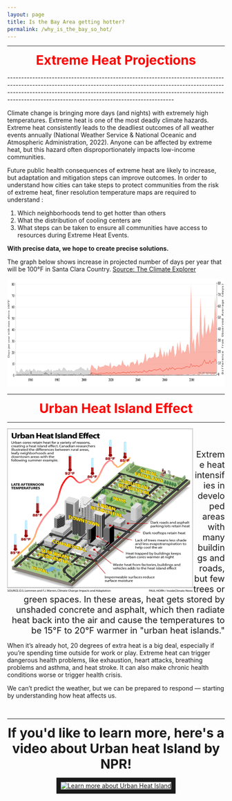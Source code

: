 ```yaml
---
layout: page
title: Is the Bay Area getting hotter?
permalink: /why_is_the_bay_so_hot/
---
```


------------------------------------------------------------------------------------------------------------------------------------------------------------------------------------------------------------------------------------------------------------------------------------------------------
<p align="center">
<span style="color:red;font-weight:700;font-size:30px"> Extreme Heat Projections </span>
</p>
------------------------------------------------------------------------------------------------------------------------------------------------------------------------------------------------------------------------------------------------------------------------------------------------------

Climate change is bringing more days (and nights) with extremely high temperatures. Extreme heat is one of the most deadly climate hazards. Extreme heat consistently leads to the deadliest outcomes of all weather events annually (National Weather Service & National Oceanic and Atmospheric Administration, 2022). Anyone can be affected by extreme heat, but this hazard often disproportionately impacts low-income communities.

Future public health consequences of extreme heat are likely to increase, but adaptation and mitigation steps can improve outcomes. In order to understand how cities can take steps to protect communities from the risk of extreme heat, finer resolution temperature maps are required to understand : 
<ol>
  <li>Which neighborhoods tend to get hotter than others</li>
  <li>What the distribution of cooling centers are</li>
  <li>What steps can be taken to ensure all communities have access to resources during Extreme Heat Events. </li>
</ol> 

**With precise data, we hope to create precise solutions.**

The graph below shows increase in projected number of days per year that will be 100°F in Santa Clara Country. <bold>[Source: The Climate Explorer](https://crt-climate-explorer.nemac.org/climate_graphs/?city=East+Palo+Alto%2C+CA&county=San%2BMateo%2BCounty&area-id=06081&fips=06081&zoom=7&lat=37.4688273&lon=-122.1410751&id=days_tmax_gt_100f)</bold>

<p align="center">
<img src="https://raw.githubusercontent.com/kmualim/bayareaheatmapping2024/master/images/Santa_Clara_County-annual-days_tmax_gt_100f-graph.png" height="250" width="900">
</p>

------------------------------------------------------------------------------------------------------------------------------------------------------------------------------------------------------------------------------------------------------------------------------------------------------

<p align="center">
<span style="color:red;font-weight:700;font-size:30px"> Urban Heat Island Effect </span>
</p>

------------------------------------------------------------------------------------------------------------------------------------------------------------------------------------------------------------------------------------------------------------------------------------------------------


<img src="https://raw.githubusercontent.com/kmualim/bayareaheatmapping2024/master/images/uhi-earth.png" align="left" height="380" width="430">

<br> 
<br> 

<p align="right"> 
<span style="font-size:20px;"> Extreme heat intensifies in developed areas with many buildings and roads, but few trees or green spaces. In these areas, heat gets stored by unshaded concrete and asphalt, which then radiate heat back into the air and cause the temperatures to be 15°F to 20°F warmer in "urban heat islands." 
</span>

<br>

When it’s already hot, 20 degrees of extra heat is a big deal, especially if you’re spending time outside for work or play. Extreme heat can trigger dangerous health problems, like exhaustion, heart attacks, breathing problems and asthma, and heat stroke. It can also make chronic health conditions worse or trigger health crisis. 

We can’t predict the weather, but we can be prepared to respond — starting by understanding how heat affects us.

</p>

<br>

---------------------------------------------------------------------------------------------------------------------------------------------------------------------------------------------------

<p align="center">
<span style="font-weight:700;font-size:30px;"> If you'd like to learn more, here's a video about Urban heat Island by NPR! 
</span>
</p>

<p align="center">
<a href="http://www.youtube.com/watch?feature=player_embedded&v=Y-bVwPRy_no" target="_blank"><img src="https://img.youtube.com/vi/Y-bVwPRy_no/maxresdefault.jpg" alt="Learn more about Urban Heat Island" width="450" height="350" border="10" /></a>
</p>








